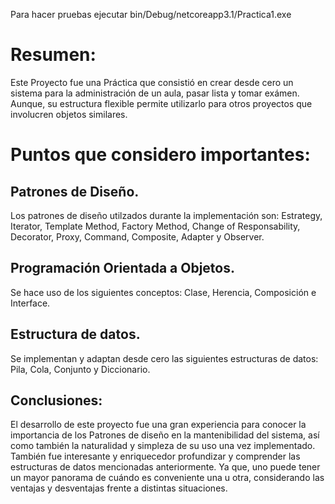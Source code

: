 

  Para hacer pruebas ejecutar bin/Debug/netcoreapp3.1/Practica1.exe
# Resumen:
 Este Proyecto fue una Práctica que consistió en crear desde cero un sistema para la administración de un aula, pasar lista y tomar exámen. 
 Aunque, su estructura flexible permite utilizarlo para otros proyectos que involucren objetos similares.
 
# Puntos que considero importantes:

## Patrones de Diseño.
  Los patrones de diseño utilzados durante la implementación son: Estrategy, Iterator, Template Method, Factory Method, Change of Responsability, Decorator, Proxy, Command, Composite, Adapter y Observer.
  
## Programación Orientada a Objetos.
  Se hace uso de los siguientes conceptos: Clase, Herencia, Composición e Interface.
  
## Estructura de datos.
  Se implementan y adaptan desde cero las siguientes estructuras de datos: Pila, Cola, Conjunto y Diccionario.
  
## Conclusiones:
 El desarrollo de este proyecto fue una gran experiencia para conocer la importancia de los Patrones de diseño en la mantenibilidad del sistema, así como también la naturalidad y simpleza de su uso una vez implementado. 
 También fue interesante y enriquecedor profundizar y comprender las estructuras de datos mencionadas anteriormente. Ya que, uno puede tener un mayor panorama de cuándo es conveniente una u otra, considerando las ventajas y desventajas frente a distintas situaciones.

